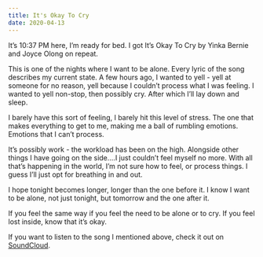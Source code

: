 ```yaml
---
title: It's Okay To Cry
date: 2020-04-13
---
```


It’s 10:37 PM here, I’m ready for bed. I got It’s Okay To Cry by Yinka Bernie and Joyce Olong on repeat.

This is one of the nights where I want to be alone. Every lyric of the song describes my current state. A few hours ago, I wanted to yell - yell at someone for no reason, yell because I couldn’t process what I was feeling. I wanted to yell non-stop, then possibly cry. After which I’ll lay down and sleep.

I barely have this sort of feeling, I barely hit this level of stress. The one that makes everything to get to me, making me a ball of rumbling emotions. Emotions that I can’t process.

It’s possibly work - the workload has been on the high. Alongside other things I have going on the side….I just couldn’t feel myself no more. With all that’s happening in the world, I’m not sure how to feel, or process things. I guess I’ll just opt for breathing in and out.

I hope tonight becomes longer, longer than the one before it. I know I want to be alone, not just tonight, but tomorrow and the one after it.

If you feel the same way if you feel the need to be alone or to cry. If you feel lost inside, know that it’s okay.

If you want to listen to the song I mentioned above, check it out on [SoundCloud](https://soundcloud.com/yinkabernie/its-okay-to-cry).